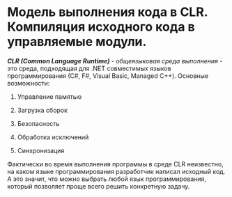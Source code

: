# Модель выполнения кода в CLR. Компиляция исходного кода в управляемые модули.

_**CLR \(Common Language Runtime\)** - общеязыковая среда выполнения_ - это среда, подходящая для .NET совместимых языков программирования \(С\#, F\#, Visual Basic, Managed C++\). Основные возможности:

1. Управление памятью

2. Загрузка сборок

3. Безопасность

4. Обработка исключений

5. Синхронизация

Фактически во время выполнения программы в среде CLR неизвестно, на каком языке программирования разработчик написал исходный код. А это значит, что можно выбрать любой язык программирования, который позволяет проще всего решить конкретную задачу.

